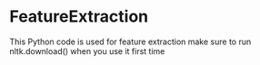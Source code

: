 # FeatureExtraction
This Python code is used for feature extraction
make sure to run nltk.download() when you use it first time
